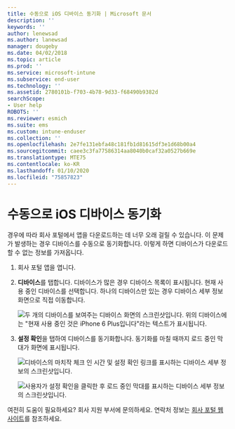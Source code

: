 ```yaml
---
title: 수동으로 iOS 디바이스 동기화 | Microsoft 문서
description: ''
keywords: ''
author: lenewsad
ms.author: lanewsad
manager: dougeby
ms.date: 04/02/2018
ms.topic: article
ms.prod: ''
ms.service: microsoft-intune
ms.subservice: end-user
ms.technology: ''
ms.assetid: 2780101b-f703-4b78-9d33-f68490b9382d
searchScope:
- User help
ROBOTS: ''
ms.reviewer: esmich
ms.suite: ems
ms.custom: intune-enduser
ms.collection: ''
ms.openlocfilehash: 2e7fe131ebfa48c181fb1d81615df3e1d68b00a4
ms.sourcegitcommit: caee3c3fa77586314aa8040b0caf32a0527b669e
ms.translationtype: MTE75
ms.contentlocale: ko-KR
ms.lasthandoff: 01/10/2020
ms.locfileid: "75857823"
---
```

# <a name="sync-your-ios-device-manually"></a>수동으로 iOS 디바이스 동기화

경우에 따라 회사 포털에서 앱을 다운로드하는 데 너무 오래 걸릴 수 있습니다. 이 문제가 발생하는 경우 디바이스를 수동으로 동기화합니다. 이렇게 하면 디바이스가 다운로드할 수 없는 정보를 가져옵니다.

1. 회사 포털 앱을 엽니다.

2. **디바이스**를 탭합니다. 디바이스가 많은 경우 디바이스 목록이 표시됩니다. 현재 사용 중인 디바이스를 선택합니다. 하나의 디바이스만 있는 경우 디바이스 세부 정보 화면으로 직접 이동합니다.

    ![두 개의 디바이스를 보여주는 디바이스 화면의 스크린샷입니다. 위의 디바이스에는 "현재 사용 중인 것은 iPhone 6 Plus입니다"라는 텍스트가 표시됩니다.](/intune-user-help/media/ios_sync_1_CP_after_1804.png)

3. **설정 확인**을 탭하여 디바이스를 동기화합니다. 동기화를 마칠 때까지 로드 중인 막대가 화면에 표시됩니다.

    ![디바이스의 마치작 체크 인 시간 및 설정 확인 링크를 표시하는 디바이스 세부 정보의 스크린샷입니다.](/intune-user-help/media/ios_sync_2_CP_after_1804.png)  

   ![사용자가 설정 확인을 클릭한 후 로드 중인 막대를 표시하는 디바이스 세부 정보의 스크린샷입니다.](/intune-user-help/media/ios_sync_3_CP-after_1804.png)

여전히 도움이 필요하세요? 회사 지원 부서에 문의하세요. 연락처 정보는 [회사 포털 웹 사이트](https://go.microsoft.com/fwlink/?linkid=2010980)를 참조하세요.

